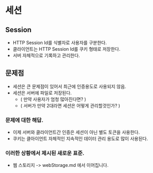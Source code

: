 # 세션

## Session

- HTTP Session Id를 식별자로 사용자를 구분한다.
- 클라이언트는 HTTP Session Id를 쿠키 형태로 저장한다.
- 서버 자체적으로 기록하고 관리한다.

## 문제점

- 세션은 큰 문제점이 있어서 최근에 인증용도로 사용되지 않음.
- 세션은 서버에 파일로 저장된다.
  - ( 만약 사용자가 엄청 많아진다면? )
  - ( 서버가 만약 2대라면 세션은 어떻게 관리할것인가? )

### 문제에 대한 해답.

- 이제 서버와 클라이언트간 인증은 세션이 아닌 별도 토큰을 사용한다.
- 쿠키는 클아이언트 자체적인 지속적인 데이터 관리 용도로 많이 사용된다.

### 이러한 상황에서 제시된 새로운 표준.

- 웹 스토리지 -> webStorage.md 에서 이어집니다.
